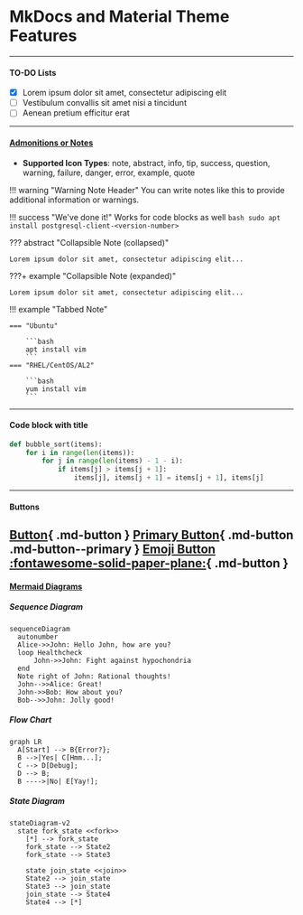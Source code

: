 
# MkDocs and Material Theme Features
---

#### TO-DO Lists

- [x] Lorem ipsum dolor sit amet, consectetur adipiscing elit
- [ ] Vestibulum convallis sit amet nisi a tincidunt
- [ ] Aenean pretium efficitur erat

---

#### [Admonitions or Notes](https://squidfunk.github.io/mkdocs-material/reference/admonitions/)

- **Supported Icon Types**: note, abstract, info, tip, success, question, warning, failure, danger, error, example, quote

!!! warning "Warning Note Header"
    You can write notes like this to provide additional information or warnings.

!!! success "We've done it!"
    Works for code blocks as well
    ```bash
    sudo apt install postgresql-client-<version-number>
    ```

??? abstract "Collapsible Note (collapsed)"

    Lorem ipsum dolor sit amet, consectetur adipiscing elit...

???+ example "Collapsible Note (expanded)"

    Lorem ipsum dolor sit amet, consectetur adipiscing elit...


!!! example "Tabbed Note"

    === "Ubuntu"

        ```bash
        apt install vim
        ```
    === "RHEL/CentOS/AL2"

        ```bash
        yum install vim
        ```
---

#### Code block with title

``` py title="here is a codeblock title"
def bubble_sort(items):
    for i in range(len(items)):
        for j in range(len(items) - 1 - i):
            if items[j] > items[j + 1]:
                items[j], items[j + 1] = items[j + 1], items[j]
```

---

#### Buttons

[Button](#){ .md-button }
[Primary Button](#){ .md-button .md-button--primary }
[Emoji Button :fontawesome-solid-paper-plane:](#){ .md-button }
---

#### [Mermaid Diagrams](https://squidfunk.github.io/mkdocs-material/reference/diagrams/)

##### Sequence Diagram

``` mermaid
sequenceDiagram
  autonumber
  Alice->>John: Hello John, how are you?
  loop Healthcheck
      John->>John: Fight against hypochondria
  end
  Note right of John: Rational thoughts!
  John-->>Alice: Great!
  John->>Bob: How about you?
  Bob-->>John: Jolly good!
```

##### Flow Chart

``` mermaid
graph LR
  A[Start] --> B{Error?};
  B -->|Yes| C[Hmm...];
  C --> D[Debug];
  D --> B;
  B ---->|No| E[Yay!];
```

##### State Diagram

``` mermaid
stateDiagram-v2
  state fork_state <<fork>>
    [*] --> fork_state
    fork_state --> State2
    fork_state --> State3

    state join_state <<join>>
    State2 --> join_state
    State3 --> join_state
    join_state --> State4
    State4 --> [*]
```